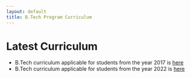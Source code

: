 ```yaml
---
layout: default
title: B.Tech Program Curriculum
---
```


# Latest Curriculum
* B.Tech curriculum applicable for students from the year 2017 is [here](/btech-curriculum-2017)
* B.Tech curriculum applicable for students from the year 2022 is [here](/btech-curriculum-2022)



